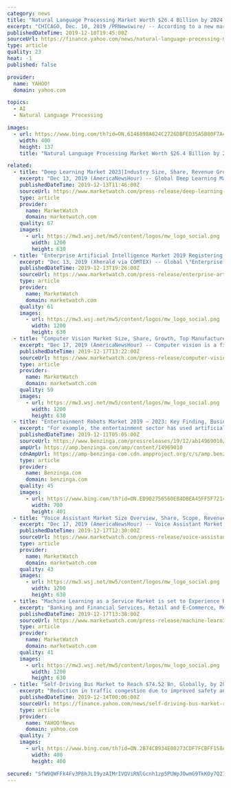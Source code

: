 ```yaml
---
category: news
title: "Natural Language Processing Market Worth $26.4 Billion by 2024 - Exclusive Report by MarketsandMarkets™"
excerpt: "CHICAGO, Dec. 10, 2019 /PRNewswire/ -- According to a new market research report \"Natural Language Processing Market by Component, Deployment Mode, Organization Size, Type, Application (Sentiment Analysis and Text Classification), Vertical (Healthcare and Life Sciences, and BFSI), and Region - Global Forecast to 2024\", published by ..."
publishedDateTime: 2019-12-10T19:45:00Z
sourceUrl: https://finance.yahoo.com/news/natural-language-processing-market-worth-133000426.html
type: article
quality: 23
heat: -1
published: false

provider:
  name: YAHOO!
  domain: yahoo.com

topics:
  - AI
  - Natural Language Processing

images:
  - url: https://www.bing.com/th?id=ON.6146898A824C2726DBFED35A5B80F7A4
    width: 400
    height: 137
    title: "Natural Language Processing Market Worth $26.4 Billion by 2024 - Exclusive Report by MarketsandMarkets™"

related:
  - title: "Deep Learning Market 2023|Industry Size, Share, Revenue Growth, Development"
    excerpt: "Dec 13, 2019 (AmericaNewsHour) -- Global Deep Learning Market Research Report: by Component (Hardware, Software, Services), Application (Image Recognition, Data Mining, Signal Recognition), End User (Security, Manufacturing, BFSI, Healthcare, Agriculture) and Region - Forecast till 2023 Market analysis Global deep learning market is relied upon ..."
    publishedDateTime: 2019-12-13T11:46:00Z
    sourceUrl: https://www.marketwatch.com/press-release/deep-learning-market-2023industry-size-share-revenue-growth-development-2019-12-13
    type: article
    provider:
      name: MarketWatch
      domain: marketwatch.com
    quality: 67
    images:
      - url: https://mw3.wsj.net/mw5/content/logos/mw_logo_social.png
        width: 1200
        height: 630
  - title: "Enterprise Artificial Intelligence Market 2019 Registering a Strong Growth by 2025"
    excerpt: "Dec 13, 2019 (Xherald via COMTEX) -- Global \"Enterprise Artificial Intelligence Market\" 2019 Research report provides information regarding market size, share, trends, growth, cost structure, global market competition landscape, market drivers, challenges and opportunity, capacity, revenue and forecast 2025. This report also includes the ..."
    publishedDateTime: 2019-12-13T19:26:00Z
    sourceUrl: https://www.marketwatch.com/press-release/enterprise-artificial-intelligence-market-2019-registering-a-strong-growth-by-2025-2019-12-13
    type: article
    provider:
      name: MarketWatch
      domain: marketwatch.com
    quality: 61
    images:
      - url: https://mw3.wsj.net/mw5/content/logos/mw_logo_social.png
        width: 1200
        height: 630
  - title: "Computer Vision Market Size, Share, Growth, Top Manufacturers, Recent Development 2017-2023"
    excerpt: "Dec 17, 2019 (AmericaNewsHour) -- Computer vision is a field of technology dealing with smart devices, particularly laptops, smartphones, personal computers, tablets, and others. These devices are used for collecting, processing, interpreting, and understanding the digital text, images or videos, which are then extracted as high dimensional ..."
    publishedDateTime: 2019-12-17T13:22:00Z
    sourceUrl: https://www.marketwatch.com/press-release/computer-vision-market-size-share-growth-top-manufacturers-recent-development-2017-2023-2019-12-17
    type: article
    provider:
      name: MarketWatch
      domain: marketwatch.com
    quality: 59
    images:
      - url: https://mw3.wsj.net/mw5/content/logos/mw_logo_social.png
        width: 1200
        height: 630
  - title: "Entertainment Robots Market 2019 – 2023: Key Finding, Business Trends, Regional Analysis, Size, Share and Industry Profit Growth"
    excerpt: "For example, the entertainment sector has used artificial intelligence (AI) extensively in children’s toys. The market’s main focus in on the end-users that make high demand for entertainment robots, such as children and geriatric population. This could benefit the entertainment robots market to a great extent during the review period."
    publishedDateTime: 2019-12-11T05:05:00Z
    sourceUrl: https://www.benzinga.com/pressreleases/19/12/ab14969010/entertainment-robots-market-2019-2023-key-finding-business-trends-regional-analysis-size-share-an
    ampUrl: https://amp.benzinga.com/amp/content/14969010
    cdnAmpUrl: https://amp-benzinga-com.cdn.ampproject.org/c/s/amp.benzinga.com/amp/content/14969010
    type: article
    provider:
      name: Benzinga.com
      domain: benzinga.com
    quality: 45
    images:
      - url: https://www.bing.com/th?id=ON.ED902756560EB4DBEA45FF5F7214A5BA
        width: 700
        height: 401
  - title: "Voice Assistant Market Size Overview, Share, Scope, Revenue, Trends, Drivers, Challenges 2023"
    excerpt: "Dec 17, 2019 (AmericaNewsHour) -- Voice Assistant Market, By Technology (Speech Recognition, Text-to-Speech Recognition, Voice Recognition), Application (Messenger Bots, Websites, Contact Centers) and End User (Individual Users, SMEs, Large Enterprises) - Forecast 2023 Market Analysis For performing a range of various tasks, the voice assistant ..."
    publishedDateTime: 2019-12-17T12:30:00Z
    sourceUrl: https://www.marketwatch.com/press-release/voice-assistant-market-size-overview-share-scope-revenue-trends-drivers-challenges-2023-2019-12-17
    type: article
    provider:
      name: MarketWatch
      domain: marketwatch.com
    quality: 43
    images:
      - url: https://mw3.wsj.net/mw5/content/logos/mw_logo_social.png
        width: 1200
        height: 630
  - title: "Machine Learning as a Service Market is set to Experience Revolutionary Growth by 2025| Google, Microsoft, IBM, Amazon Web Services"
    excerpt: "Banking and Financial Services, Retail and E-Commerce, Media and Entertainment, Insurance, Healthcare, Defense, Others), Organization Sizes (Small and Medium Enterprises, Large Enterprises) To comprehend Global Machine Learning as a Service market dynamics in the world mainly, the worldwide Machine Learning as a Service market is analyzed ..."
    publishedDateTime: 2019-12-17T13:38:00Z
    sourceUrl: https://www.marketwatch.com/press-release/machine-learning-as-a-service-market-is-set-to-experience-revolutionary-growth-by-2025-google-microsoft-ibm-amazon-web-services-2019-12-17
    type: article
    provider:
      name: MarketWatch
      domain: marketwatch.com
    quality: 41
    images:
      - url: https://mw3.wsj.net/mw5/content/logos/mw_logo_social.png
        width: 1200
        height: 630
  - title: "Self-Driving Bus Market to Reach $74.52 Bn, Globally, by 2026 at 40.5% CAGR, Says Allied Market Research"
    excerpt: "Reduction in traffic congestion due to improved safety and increase in connected infrastructure have boosted the growth of the global self-driving bus market. PORTLAND, Oregon, Dec. 13, 2019 /PRNewswire/ -- Allied Market Research recently published a report, titled, \"Self-Driving Bus Market by Level of Automation (Level 3, Level 4, and Level 5 ..."
    publishedDateTime: 2019-12-14T00:06:00Z
    sourceUrl: https://finance.yahoo.com/news/self-driving-bus-market-reach-133000298.html
    type: article
    provider:
      name: YAHOO!News
      domain: yahoo.com
    quality: 7
    images:
      - url: https://www.bing.com/th?id=ON.2B74CB934E80273CDF7FCBFF158A0509
        width: 400
        height: 400

secured: "SfW9QWFFk4Fv3P8hJLI9yzAIMrIVQViRNlGcnh1zp5PUWpJOwmG9TkKOy7Q273QQf2NktK11yTWp05pQ9rBPVIM4ApumdvTwlMj5L9zqavqXRDoE4gOXkT4xZne7+5oWqwl8QUtuvBPEsIccCtzTL3pIj1ME2r1/KXhxLou9/HgnwN+hLosmR8lbIuoBIG3tUzcF/94LosryZENKQjToGxLkSX4Z4uYno1Y5aeYW4etlMpCZCAT9JScPIAEa/vLeR3M2/HyaCmkQDq6vVW5K4Q==;WLtbjPRFqPBsk+vMfB4T2Q=="
---
```


